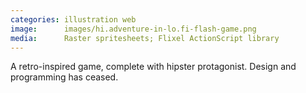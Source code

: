 ```yaml
---
categories: illustration web
image:      images/hi.adventure-in-lo.fi-flash-game.png
media:      Raster spritesheets; Flixel ActionScript library
---
```

A retro-inspired game, complete with hipster protagonist. Design and programming
has ceased.
